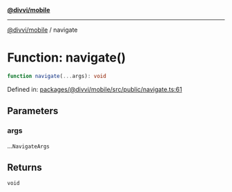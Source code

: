 [**@divvi/mobile**](../README.md)

---

[@divvi/mobile](../README.md) / navigate

# Function: navigate()

```ts
function navigate(...args): void
```

Defined in: [packages/@divvi/mobile/src/public/navigate.ts:61](https://github.com/divvi-xyz/divvi-mobile/blob/main/packages/@divvi/mobile/src/public/navigate.ts#L61)

## Parameters

### args

...`NavigateArgs`

## Returns

`void`
